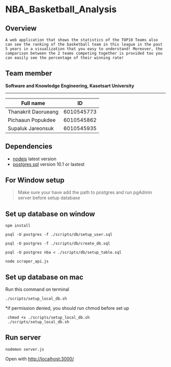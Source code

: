 # NBA_Basketball_Analysis
## Overview 
    A web application that shows the statistics of the TOP10 Teams also can see the ranking of the basketball team in this league in the past 5 years in a visualization that you easy to understand! Moreover, the comparison between the 2 teams competing together is provided too you can easily see the percentage of their winning rate!
## Team member
__Software and Knowledge Engineering, Kasetsart University__
___
Full name| ID 
------------| ------------|
Thanakrit Daorueang | 6010545773|
Pichaaun Popukdee| 6010545862|
Supaluk Jareonsuk|6010545935|

## Dependencies


+ [nodejs](https://nodejs.org/en/download/) latest version
+ [postgres sql](https://nodejs.org/en/download/) version 10.1 or lastest

## For Window setup

<!-- ``` -->
 > Make sure your have add the path to postgres and run pgAdmin server before setup database
<!-- ``` -->

## Set up database on window

```
npm install
```

```
psql -U postgres -f ./scripts/db/setup_user.sql
```
```
psql -U postgres -f ./scripts/db/create_db.sql
```

```
psql -U postgres nba < ./scripts/db/setup_table.sql
```

```
node scraper_api.js
```



## Set up database on mac

Run this command on terminal
```
./scripts/setup_local_db.sh
```
*if permission denied, you should run chmod before set up
```
 chmod +x ./scripts/setup_local_db.sh
 ./scripts/setup_local_db.sh
```


## Run server
```
nodemon server.js
```
Open with <http://localhost:3000/>


